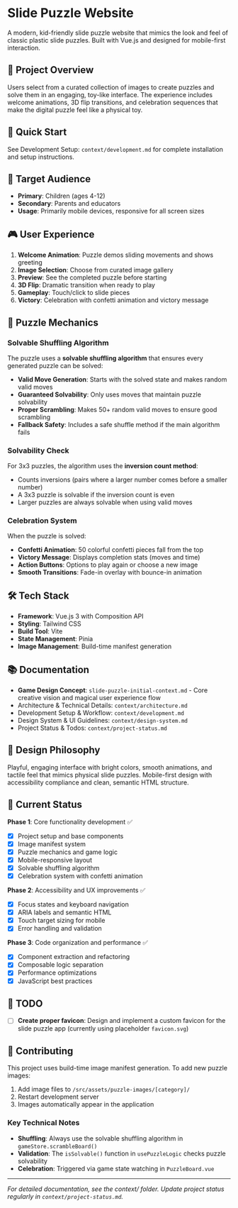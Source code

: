 # Slide Puzzle Website

A modern, kid-friendly slide puzzle website that mimics the look and feel of classic plastic slide puzzles. Built with Vue.js and designed for mobile-first interaction.

## 🎯 Project Overview

Users select from a curated collection of images to create puzzles and solve them in an engaging, toy-like interface. The experience includes welcome animations, 3D flip transitions, and celebration sequences that make the digital puzzle feel like a physical toy.

## 🚀 Quick Start

See Development Setup: `context/development.md` for complete installation and setup instructions.

## 📱 Target Audience

- **Primary**: Children (ages 4-12)
- **Secondary**: Parents and educators
- **Usage**: Primarily mobile devices, responsive for all screen sizes

## 🎮 User Experience

1. **Welcome Animation**: Puzzle demos sliding movements and shows greeting
2. **Image Selection**: Choose from curated image gallery
3. **Preview**: See the completed puzzle before starting
4. **3D Flip**: Dramatic transition when ready to play
5. **Gameplay**: Touch/click to slide pieces
6. **Victory**: Celebration with confetti animation and victory message

## 🧩 Puzzle Mechanics

### Solvable Shuffling Algorithm
The puzzle uses a **solvable shuffling algorithm** that ensures every generated puzzle can be solved:

- **Valid Move Generation**: Starts with the solved state and makes random valid moves
- **Guaranteed Solvability**: Only uses moves that maintain puzzle solvability
- **Proper Scrambling**: Makes 50+ random valid moves to ensure good scrambling
- **Fallback Safety**: Includes a safe shuffle method if the main algorithm fails

### Solvability Check
For 3x3 puzzles, the algorithm uses the **inversion count method**:
- Counts inversions (pairs where a larger number comes before a smaller number)
- A 3x3 puzzle is solvable if the inversion count is even
- Larger puzzles are always solvable when using valid moves

### Celebration System
When the puzzle is solved:
- **Confetti Animation**: 50 colorful confetti pieces fall from the top
- **Victory Message**: Displays completion stats (moves and time)
- **Action Buttons**: Options to play again or choose a new image
- **Smooth Transitions**: Fade-in overlay with bounce-in animation

## 🛠 Tech Stack

- **Framework**: Vue.js 3 with Composition API
- **Styling**: Tailwind CSS
- **Build Tool**: Vite
- **State Management**: Pinia
- **Image Management**: Build-time manifest generation

## 📚 Documentation

- **Game Design Concept**: `slide-puzzle-initial-context.md` - Core creative vision and magical user experience flow
- Architecture & Technical Details: `context/architecture.md`
- Development Setup & Workflow: `context/development.md`
- Design System & UI Guidelines: `context/design-system.md`
- Project Status & Todos: `context/project-status.md`

## 🎨 Design Philosophy

Playful, engaging interface with bright colors, smooth animations, and tactile feel that mimics physical slide puzzles. Mobile-first design with accessibility compliance and clean, semantic HTML structure.

## 📝 Current Status

**Phase 1**: Core functionality development ✅
- [x] Project setup and base components
- [x] Image manifest system
- [x] Puzzle mechanics and game logic
- [x] Mobile-responsive layout
- [x] Solvable shuffling algorithm
- [x] Celebration system with confetti animation

**Phase 2**: Accessibility and UX improvements ✅
- [x] Focus states and keyboard navigation
- [x] ARIA labels and semantic HTML
- [x] Touch target sizing for mobile
- [x] Error handling and validation

**Phase 3**: Code organization and performance ✅
- [x] Component extraction and refactoring
- [x] Composable logic separation
- [x] Performance optimizations
- [x] JavaScript best practices

## 🚧 TODO

- [ ] **Create proper favicon**: Design and implement a custom favicon for the slide puzzle app (currently using placeholder `favicon.svg`)

## 🤝 Contributing

This project uses build-time image manifest generation. To add new puzzle images:
1. Add image files to `/src/assets/puzzle-images/[category]/`
2. Restart development server
3. Images automatically appear in the application

### Key Technical Notes
- **Shuffling**: Always use the solvable shuffling algorithm in `gameStore.scrambleBoard()`
- **Validation**: The `isSolvable()` function in `usePuzzleLogic` checks puzzle solvability
- **Celebration**: Triggered via game state watching in `PuzzleBoard.vue`

---

*For detailed documentation, see the context/ folder. Update project status regularly in `context/project-status.md`.*